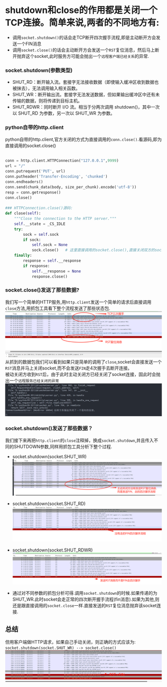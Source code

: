 # shutdown和close的作用都是关闭一个TCP连接。简单来说,两者的不同地方有:
*  调用`socket.shutdown()`的话会走TCP断开四次握手流程,即是主动断开方会发送一个FIN消息
*  调用`socket.close()`的话会主动断开方会发送一个`RST`复位消息，然后马上断开抛弃这个socket,此时服务方可能会抛出一个`远程客户端已经关系`的异常.

### socket.shutdown(参数类型)       
* SHUT_RD：断开输入流。套接字无法接收数据（即使输入缓冲区收到数据也被抹去），无法调用输入相关函数。
* SHUT_WR：断开输出流。套接字无法发送数据，但如果输出缓冲区中还有未传输的数据，则将传递到目标主机。
* SHUT_RDWR：同时断开 I/O 流。相当于分两次调用 shutdown()，其中一次以 SHUT_RD 为参数，另一次以 SHUT_WR 为参数。

### python自带的http.client         

python自带的http.client,官方关闭的方式为直接调用的`conn.close()`.看源码,即为直接调用的socket.close()    
```python

conn = http.client.HTTPConnection("127.0.0.1",9999)
url = "/"
conn.putrequest('PUT', url)
conn.putheader('Transfer-Encoding', 'chunked')
conn.endheaders()
conn.send(chunk_data(body, size_per_chunk).encode('utf-8'))
resp = conn.getresponse()
conn.close()

### HTTPConnection.close()源码:
def close(self):
    """Close the connection to the HTTP server."""
    self.__state = _CS_IDLE
    try:
        sock = self.sock
        if sock:
            self.sock = None
            sock.close()   # 这里直接调用的socket.close(),直接关闭双方的socket,而不经过握手阶段
    finally:
        response = self.__response
        if response:
            self.__response = None
            response.close()

```

### socket.close()发送了那些数据?   
我们写一个简单的HTTP服务,用`http.client`发送一个简单的请求后直接调用`close`方法,用抓包工具看下整个流程发送了那些状态包.
![http.client](../recource/images/TCP-SHUTDOWN-RST.png)     
从抓到的数据包我们可以看到如果只是简单的调用了`close`,socket会直接发送一个`RST`消息并马上关闭socket,而不会发送`FIN`走4次握手去断开连接。        
被动关闭方收到`RST`后，由于此时主动关闭方已经关闭了socket连接，固此时会抛出一个`远程服务已经关闭的异常`     
![close](../recource/images/TCP-SHUTDOWN-RST-SERVER-ERROR.png)      


### socket.shutdown()发送了那些数据？
我们接下来再把`http.client`的`close`注释掉，换成`socket.shutdown`,并且传入不同的SHUTDOWN参数,同样用抓包工具分析下整个过程.

- socket.shutdown(socket.SHUT_WR)       
![SHUT_WR](../recource/images/TCP-SHUTDOWN-FIN-SHUT-WR.png)

- socket.shutdown(socket.SHUT_RD)  
![SHUT_RD](../recource/images/TCP-SHUTDOWN-FIN-SHUT-RD.png)     

- socket.shutdown(socket.SHUT_RDWR)
![SHUT_RD](../recource/images/TCP-SHUTDOWN-FIN-SHUT-WRRD.png) 


- 通过对不同参数的抓包分析可得.调用`socket.shutdown`的时候.如果传递的为SHUT_WR.此时socket会走正常的四次断开握手流程(fin消息).如果为其他,则还是跟直接调用的`socket.close`一样.直接发送的`RST`复位消息抛弃该socket连接.


## 总结
但用客户端做HTTP请求，如果自己手动关闭，则正确的方式应该为: `socket.shutdown(socket.SHUT_WR) --> socket.close()`        
![NORMAL](../recource/images/TCP-SHUTDOWN-FIN-NORMAL.png)




